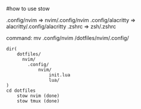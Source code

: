 #how to use stow

.config/nvim       => nvim/.config/nvim
.config/alacritty  => alacritty/.config/alacritty
.zshrc             => zsh/.zshrc

command: 
    mv .config/nvim /dotfiles/nvim/.config/

    dir(
        dotfiles/
          nvim/
            .config/
                nvim/
                    init.lua
                    lua/
    )
    cd dotfiles 
        stow nvim (done)
        stow tmux (done)

